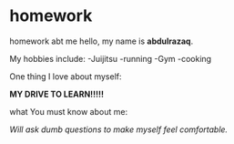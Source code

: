 # homework
homework abt me
hello, my name is **abdulrazaq**.

My hobbies include:
-Juijitsu 
-running
-Gym 
-cooking

One thing I love about myself:

**MY DRIVE TO LEARN!!!!!**

what You must know about me:

*Will ask dumb questions to make myself feel comfortable.*
